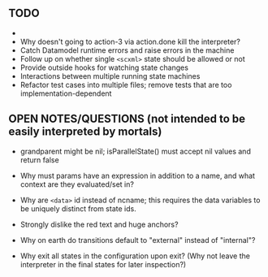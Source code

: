 ## TODO

* <invoke>
* Why doesn't going to action-3 via action.done kill the interpreter?
* Catch Datamodel runtime errors and raise errors in the machine
* Follow up on whether single `<scxml>` state should be allowed or not
* Provide outside hooks for watching state changes
* Interactions between multiple running state machines
* Refactor test cases into multiple files; remove tests that are too implementation-dependent

## OPEN NOTES/QUESTIONS (not intended to be easily interpreted by mortals)

* grandparent might be nil; isParallelState() must accept nil values and return false

* Why must params have an expression in addition to a name, and what context are they evaluated/set in?

* Why are `<data>` id instead of ncname; this requires the data variables to be uniquely distinct from state ids.

* Strongly dislike the red text and huge anchors?

* Why on earth do transitions default to "external" instead of "internal"?

* Why exit all states in the configuration upon exit? (Why not leave the interpreter in the final states for later inspection?)